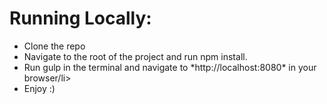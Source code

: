 <h1>Running Locally:</h1>
<ul>
  <li>Clone the repo</li>
  <li>Navigate to the root of the project and run npm install.</li>
  <li>Run gulp in the terminal and navigate to *http://localhost:8080* in your browser/li>
  <li>Enjoy :)</li>
</ul>


